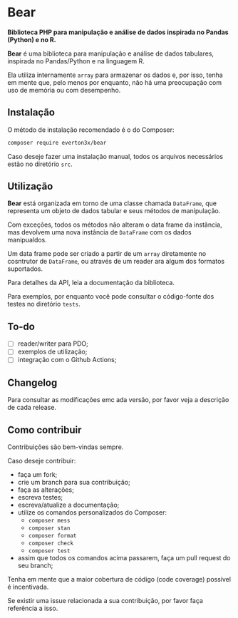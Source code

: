 # Bear

**Biblioteca PHP para manipulação e análise de dados inspirada no Pandas (Python) e no R.**

**Bear** é uma biblioteca para manipulação e análise de dados tabulares, inspirada no Pandas/Python e na linguagem R.

Ela utiliza internamente ```array``` para armazenar os dados e, por isso, tenha em mente que, pelo menos por enquanto, não há uma preocupação com uso de memória ou com desempenho.

## Instalação

O método de instalação recomendado é o do Composer:

```sh
composer require everton3x/bear
```

Caso deseje fazer uma instalação manual, todos os arquivos necessários estão no diretório ```src```.

## Utilização

**Bear** está organizada em torno de uma classe chamada ```DataFrame```, que representa um objeto de dados tabular e seus métodos de manipulação.

Com exceções, todos os métodos não alteram o data frame da instãncia, mas devolvem uma nova instância de ```DataFrame``` com os dados manipualdos.

Um data frame pode ser criado a partir de um ```array``` diretamente no cosntrutor de ```DataFrame```, ou através de um reader ara algum dos formatos suportados.

Para detalhes da API, leia a documentação da biblioteca.

Para exemplos, por enquanto você pode consultar o código-fonte dos testes no diretório ```tests```.

## To-do

- [ ] reader/writer para PDO;
- [ ] exemplos de utilização;
- [ ] integração com o Github Actions;

## Changelog

Para consultar as modificações emc ada versão, por favor veja a descrição de cada release.

## Como contribuir

Contribuições são bem-vindas sempre.

Caso deseje contribuir:

- faça um fork;
- crie um branch para sua contribuição;
- faça as alterações;
- escreva testes;
- escreva/atualize a documentação;
- utilize os comandos personalizados do Composer:
    * ```composer mess```
    * ```composer stan```
    * ```composer format```
    * ```composer check```
    * ```composer test```
- assim que todos os comandos acima passarem, faça um pull request do seu branch;

Tenha em mente que a maior cobertura de código (code coverage) possível é incentivada.

Se existir uma issue relacionada a sua contribuição, por favor faça referência a isso.